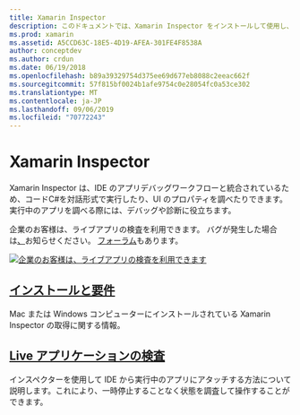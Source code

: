 ```yaml
---
title: Xamarin Inspector
description: このドキュメントでは、Xamarin Inspector をインストールして使用し、アプリケーションを探索およびデバッグする方法について説明しているガイドへのリンクを示します。
ms.prod: xamarin
ms.assetid: A5CCD63C-18E5-4D19-AFEA-301FE4F8538A
author: conceptdev
ms.author: crdun
ms.date: 06/19/2018
ms.openlocfilehash: b89a39329754d375ee69d677eb8088c2eeac662f
ms.sourcegitcommit: 57f815bf0024b1afe9754c0e28054fc0a53ce302
ms.translationtype: MT
ms.contentlocale: ja-JP
ms.lasthandoff: 09/06/2019
ms.locfileid: "70772243"
---
```

# <a name="xamarin-inspector"></a>Xamarin Inspector

Xamarin Inspector は、IDE のアプリデバッグワークフローと統合されているため、コードC#を対話形式で実行したり、UI のプロパティを調べたりできます。実行中のアプリを調べる際には、デバッグや診断に役立ちます。

企業のお客様は、ライブアプリの検査を利用できます。 バグが発生した場合は[、](~/tools/inspector/install.md#reporting-bugs)お知らせください。 [フォーラム](https://forums.xamarin.com/categories/inspector)もあります。

[![](images/interactive-1.0.0-bike-inspect-3d-small.png "企業のお客様は、ライブアプリの検査を利用できます")](images/interactive-1.0.0-bike-inspect-3d.png#lightbox)

## <a name="installation-and-requirementstoolsinspectorinstallmd"></a>[インストールと要件](~/tools/inspector/install.md)

Mac または Windows コンピューターにインストールされている Xamarin Inspector の取得に関する情報。

## <a name="inspecting-live-applicationstoolsinspectorinspectmd"></a>[Live アプリケーションの検査](~/tools/inspector/inspect.md)

インスペクターを使用して IDE から実行中のアプリにアタッチする方法について説明します。これにより、一時停止することなく状態を調査して操作することができます。
